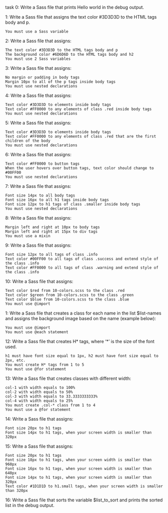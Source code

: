 task 0:
Write a Sass file that prints Hello world in the debug output.

1:
Write a Sass file that assigns the text color #3D3D3D to the HTML tags body and p.

    You must use a Sass variable


2:
Write a Sass file that assigns:

    The text color #3D3D3D to the HTML tags body and p
    The background color #6D6D6D to the HTML tags body and h2
    You must use 2 Sass variables


3:
Write a Sass file that assigns:

    No margin or padding in body tags
    Margin 10px to all of the p tags inside body tags
    You must use nested declarations


4:
Write a Sass file that assigns:

    Text color #3D3D3D to elements inside body tags
    Text color #FF0000 to any elements of class .red inside body tags
    You must use nested declarations


5:
Write a Sass file that assigns:

    Text color #3D3D3D to elements inside body tags
    Text color #FF0000 to any elements of class .red that are the first children of the body
    You must use nested declarations


6:
Write a Sass file that assigns:

    Text color #FF0000 to button tags
    When the user hovers over button tags, text color should change to #00FF00
    You must use nested declarations


7:
Write a Sass file that assigns:

    Font size 14px to all body tags
    Font size 16px to all h1 tags inside body tags
    Font size 12px to h1 tags of class .smaller inside body tags
    You must use nested declarations


8:
Write a Sass file that assigns:

    Margin left and right at 10px to body tags
    Margin left and right at 15px to div tags
    You must use a mixin


9:
Write a Sass file that assigns:

    Font size 12px to all tags of class .info
    Text color #00FF00 to all tags of class .success and extend style of the class .info
    Text color #FF0000 to all tags of class .warning and extend style of the class .info


10:
Write a Sass file that assigns:

    Text color $red from 10-colors.scss to the class .red
    Text color $green from 10-colors.scss to the class .green
    Text color $blue from 10-colors.scss to the class .blue
    You must use @import


1:
Write a Sass file that creates a class for each name in the list $list-names and assigns the background image based on the name (example below):

    You must use @import
    You must use @each statement


12:
Write a Sass file that creates H* tags, where ‘*’ is the size of the font used.

    h1 must have font size equal to 1px, h2 must have font size equal to 2px, etc.
    You must create H* tags from 1 to 5
    You must use @for statement


13:
Write a Sass file that creates classes with different width:

    col-1 with width equals to 100%
    col-2 with width equals to 50%
    col-3 with width equals to 33.3333333333%
    col-4 with width equals to 25%
    You must create .col-* class from 1 to 4
    You must use a @for statement


14:
Write a Sass file that assigns:

    Font size 20px to h1 tags
    Font size 14px to h1 tags, when your screen width is smaller than 320px


15:
Write a Sass file that assigns:

    Font size 20px to h1 tags
    Font size 18px to h1 tags, when your screen width is smaller than 960px
    Font size 16px to h1 tags, when your screen width is smaller than 640px
    Font size 14px to h1 tags, when your screen width is smaller than 320px
    Text color #1D1D1D to h1.small tags, when your screen width is smaller than 320px


16:
Write a Sass file that sorts the variable $list_to_sort and prints the sorted list in the debug output.
